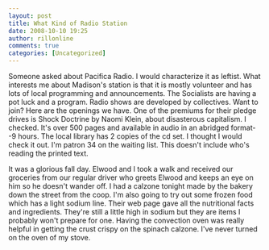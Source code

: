 ```yaml
---
layout: post
title: What Kind of Radio Station
date: 2008-10-10 19:25
author: rillonline
comments: true
categories: [Uncategorized]
---
```

Someone asked about Pacifica Radio. I would characterize it as leftist. What interests me about Madison's station is that it is mostly volunteer and has lots of local programming and announcements. The Socialists are having a pot luck and a program. Radio shows are developed by collectives. Want to join? Here are the openings we have. One of the premiums for their pledge drives is Shock Doctrine by Naomi Klein, about disasterous capitalism. I checked. It's over 500 pages and available in audio in an abridged format--9 hours. The local library has 2 copies of the cd set. I thought I would check it out. I'm patron 34 on the waiting list. This doesn't include who's reading the printed text.

It was a glorious fall day. Elwood and I took a walk and received our groceries from our regular driver who greets Elwood and keeps an eye on him so he doesn't wander off. I had a calzone tonight made by the bakery down the street from the coop. I'm also going to try out some frozen food which has a light sodium line. Their web page gave all the nutritional facts and ingredients. They're still a little high in sodium but they are items I probably won't prepare for one. Having the convection oven was really helpful in getting the crust crispy on the spinach calzone. I've never turned on the oven of my stove.
